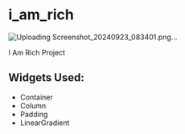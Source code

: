 # i_am_rich

![Uploading Screenshot_20240923_083401.png…]()


I Am Rich Project

## Widgets Used:
* Container
* Column
* Padding
* LinearGradient
